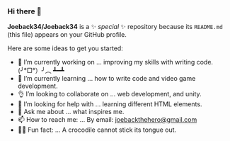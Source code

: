 ### Hi there 👋

**Joeback34/Joeback34** is a ✨ _special_ ✨ repository because its `README.md` (this file) appears on your GitHub profile.

Here are some ideas to get you started:

- 🔭 I’m currently working on ... improving my skills with writing code. (╯°□°）╯︵ ┻━┻
- 🌱 I’m currently learning ... how to write code and video game development.
- 👌 I’m looking to collaborate on ... web development, and unity.
- 🤔 I’m looking for help with ... learning different HTML elements.
- 💬 Ask me about ... what inspires me.
- 📫 How to reach me: ... By email: joebackthehero@gmail.com
- 🐱‍🐉 Fun fact: ... A crocodile cannot stick its tongue out.
